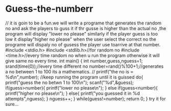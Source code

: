 # Guess-the-numberr
// it is goin to be a fun.we will write a programe that generates the random no and ask the players to guss it if thr gusse is higher than the actual no ,the program will display "lower no please" similarly if the player guess is too low it display"higher no please" when the user select the correct no the programe will dispaly no of gusess the player use toarrive at that number. #include &lt;stdio.h> #include &lt;stdlib.h>//for random no #include &lt;time.h>//every time random no when u run the program otherwise it will give same no every time.  int main() {     int number,guess,nguess=1;  srand(time(0));//every time different no     number=rand()%100+1;//generates a no between 1 to 100 its a mathematics.   //  printf("the no is = %d\n",number);     //keep running the program until it is guissed do{     printf("guess the no betwn 1 to 100\n");     scanf("%d",&amp;guess);     if(guess>number){         printf("lower no please\n");              }     else if(guess&lt;number){         printf("higher no please\n");              }     else{         printf("you guessed it in %d attempts",nguess);        } nguess++; } while(guess!=number);               return 0; }
try it for sure...
